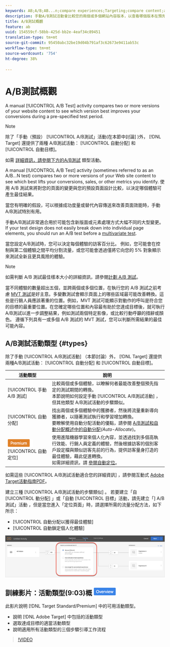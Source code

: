 ```yaml
---
keywords: AB;A/B;AB...n;compare experiences;Targeting;compare content;auto-target;auto-allocate
description: 手動A/B測試活動會比較您的兩個或多個網站內容版本，以查看哪個版本在預先指定的測試期間最能改善您的轉換。
title: A/B測試概觀
feature: ab
uuid: 154559cf-58bb-425d-bb2e-4eaf34c89451
translation-type: tm+mt
source-git-commit: 95450abc32be19d04b791af3c62673e9411ab53c
workflow-type: tm+mt
source-wordcount: '754'
ht-degree: 38%

---
```



# A/B測試概觀

A manual [!UICONTROL A/B Test] activity compares two or more versions of your website content to see which version best improves your conversions during a pre-specified test period.

>[!NOTE]
>
>除了「手動（預設） [!UICONTROL A/B測試」活動(在本節中討論] )外， [!DNL Target] 還提供了兩種  A/B測試活動： [!UICONTROL 自動分配] 和 [!UICONTROL 自動目標]。
>
>如需 [詳細資訊，請參閱下方的A/B測試](#types) 類型活動。

A manual [!UICONTROL A/B Test] activity (sometimes referred to as an A/B...N test) compares two or more versions of your Web site content to see which best lifts your conversions, sales, or other metrics you identify. 使用 A/B 測試來將對您的頁面的變更與您的預設頁面設計比較，以決定哪個體驗可產生最佳結果。

當您有明確的假設，可以根據成功度量或替代內容傳送來改善頁面效能時，手動A/B測試特別有用。

手動A/B測試非常適合用於可能包含新版面或元素處理方式大幅不同的大型變更。 If your test design does not easily break down into individual page elements, you should run an A/B test before a [multivariate test](/help/c-activities/c-multivariate-testing/multivariate-testing.md).

當您設定A/B測試時，您可以決定每個體驗的訪客百分比。 例如，您可能會在控制與第二個體驗之間平均分割流量，或您可能會透過僅將它向您的 5% 對象顯示來測試全新且更具風險的體驗。

>[!NOTE]
>
>如需判斷 A/B 測試最佳樣本大小的詳細資訊，請參閱[計劃 A/B 測試](/help/c-activities/t-test-ab/sample-size-determination.md)。

當不同體驗的數量超出五個，並跨兩個或多個位置，在執行您的 A/B 測試之前考慮 [MVT 測試](/help/c-activities/c-multivariate-testing/multivariate-testing.md)是好主意。多變數測試會顯示頁面上的哪些區域最可能改善轉換。這些是行銷人員應該著重的位置。例如，MVT 測試可能顯示對動作的呼叫是符合您的目標的最重要位置。在您確定哪些位置和內容最有助於您達成目標後，就可執行A/B測試以進一步調整結果，例如測試兩個特定影像，或比較行動呼籲的措辭或顏色。 遵循下列具有一或多個 A/B 測試的 MVT 測試，您可以判斷所需結果的最佳可能內容。

## A/B測試活動類型 {#types}

除了手動 [!UICONTROL A/B測試活動] （本節討論）外， [!DNL Target] 還提供兩種A/B測試活動： [!UICONTROL 自動分配] 和 [!UICONTROL 自動目標]。

| 活動類型 | 說明 |
| --- | --- |
| [!UICONTROL 手動 A/B 測試] | 比較兩個或多個體驗，以瞭解何者最能改善整個預先指定的測試期間的轉換。<br>本節說明如何設定手動 [!UICONTROL A/B測試活動] ，但其他類型  A/B測試活動的步驟類似。 |
| [!UICONTROL 自動分配] | 找出兩個或多個體驗中的獲勝者，然後將流量重新導向獲勝者，以隨著測試執行和學習增加轉換。<br>要瞭解使用自動分配活動的優點，請參閱 [A/B測試和自動分配概述中的自動分配](/help/c-activities/t-test-ab/sample-size-determination.md#auto-allocate)*(Auto-Allocate*[](/help/c-activities/automated-traffic-allocation/automated-traffic-allocation.md))。 |
| ![Premium徽章](/help/assets/premium.png)[!UICONTROL 自動定位] | 使用進階機器學習來個人化內容，並透過找到多個高執行效能、行銷人員定義的體驗，然後根據訪客的個別客戶設定檔與類似訪客先前的行為，提供訪客量身打造的最佳體驗，藉此促進轉換。<br>如需詳細資訊，請 [參閱自動定位](/help/c-activities/auto-target/auto-target-to-optimize.md)。 |

如需這些 [!UICONTROL A/B測試活動適合您的詳細資訊] ，請參閱互動式 [Adobe Target活動指南PDF](/help/c-activities/target-activities-guide.md)。

建立三種 [!UICONTROL A/B測試活動的步驟類似] 。 若要建立「自 [!UICONTROL 動分配] 」或「自動 [!UICONTROL 目標」活動，請先建立「] A/B測試」活動 [](/help/c-activities/t-test-ab/t-test-create-ab/test-create-ab.md) ，但是當您進入「定位頁面」時，請選擇所需的流量分配方法，如下所示：

* [!UICONTROL 自動分配以獲得最佳體驗]
* [!UICONTROL 自動鎖定個人化體驗]

![流量分配方法設定](/help/c-activities/t-test-ab/t-test-create-ab/assets/traffic-allocation-method.png)

## 訓練影片：活動類型(9:03)概 ![述徽章](/help/assets/overview.png)

此影片說明 [!DNL Target Standard/Premium] 中的可用活動類型。

* 說明 [!DNL Adobe Target] 中包括的活動類型
* 選取達成目標的適當活動類型
* 說明適用所有活動類型的三個步驟引導工作流程

>[!VIDEO](https://video.tv.adobe.com/v/17386)
